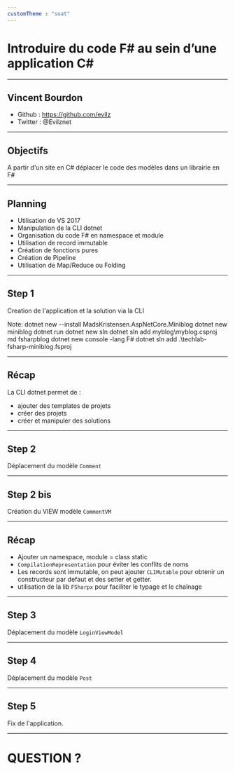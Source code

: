 ```yaml
---
customTheme : "soat"
---
```


<!-- .slide: data-background="assets/soat-1.png" -->
# Introduire du code F# au sein d’une application C#

---

<!-- .slide: data-background="assets/soat-2.png" -->
## Vincent Bourdon

- <i class="fab fa-github"></i> Github : https://github.com/evilz
- <i class="fab fa-twitter"></i> Twitter : @Evilznet



---

<!-- .slide: data-background="assets/soat-2.png" -->
## Objectifs

A partir d'un site en C# déplacer le code des modèles dans un librairie en F#

---

<!-- .slide: data-background="assets/soat-2.png" -->
## Planning

- Utilisation de VS 2017
- Manipulation de la CLI dotnet
- Organisation du code F# en namespace et module
- Utilisation de record immutable
- Création de fonctions pures
- Création de Pipeline
- Utilisation de Map/Reduce ou Folding

---

<!-- .slide: data-background="assets/soat-2.png" -->
## Step 1

Creation de l'application et la solution via la CLI

Note:
dotnet new --install MadsKristensen.AspNetCore.Miniblog
dotnet new miniblog
dotnet run
dotnet new sln
dotnet sln add myblog\myblog.csproj
md fsharpblog
dotnet new console -lang F#
dotnet sln add .\techlab-fsharp-miniblog.fsproj

---

<!-- .slide: data-background="assets/soat-2.png" -->
## Récap

La CLI dotnet permet de :
- ajouter des templates de projets
- créer des projets
- créer et manipuler des solutions 


---

<!-- .slide: data-background="assets/soat-2.png" -->
## Step 2

Déplacement du modèle `Comment`


---

<!-- .slide: data-background="assets/soat-2.png" -->
## Step 2 bis

Création du VIEW modèle `CommentVM`

---

<!-- .slide: data-background="assets/soat-2.png" -->
## Récap

- Ajouter un namespace, module = class static
- `CompilationRepresentation` pour éviter les conflits de noms
- Les records sont immutable, on peut ajouter `CLIMutable` pour obtenir un constructeur par defaut et des setter et getter.
- utilisation de la lib `FSharpx` pour faciliter le typage et le chaînage 


---

<!-- .slide: data-background="assets/soat-2.png" -->
## Step 3

Déplacement du modèle `LoginViewModel`


---

<!-- .slide: data-background="assets/soat-2.png" -->
## Step 4

Déplacement du modèle `Post`


---

<!-- .slide: data-background="assets/soat-2.png" -->
## Step 5

Fix de l'application.

---

<!-- .slide: data-background="assets/soat-1.png" -->
# QUESTION ?
